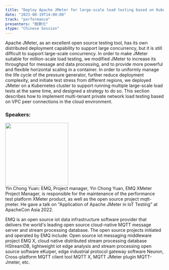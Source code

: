 ```yaml
---
title: "Deploy Apache JMeter for large-scale load testing based on Kubernetes"
date: "2023-08-19T14:00:00" 
track: "performance"
presenters: "殷翀元"
stype: "Chinese Session"
---
```

Apache JMeter, as an excellent open source testing tool, has its own distributed deployment capability to support large concurrency, but it is still difficult to support large-scale concurrency. In order to make JMeter suitable for million-scale load testing, we modified JMeter to increase its throughput for message and data processing, and to provide more powerful and flexible horizontal scaling in a container. In order to uniformly manage the life cycle of the pressure generator, further reduce deployment complexity, and initiate test stress from different regions, we deployed JMeter on a Kubernetes cluster to support running multiple large-scale load tests at the same time, and designed a strategy to do so. This section describes how to implement multi-tenant private network load testing based on VPC peer connections in the cloud environment.
 ### Speakers: 
 <img src="https://img.bagevent.com/resource/20230605/0934124610.png" width="200" /><br>Yin Chong Yuan: EMQ, Project manager, Yin Chong Yuan, EMQ XMeter Project Manager, is responsible for the maintenance of the performance test platform XMeter product, as well as the open source project mqtt-jmeter. He gave a talk on "Application of Apache JMeter in IoT Testing" at ApacheCon Asia 2022.

EMQ is an open source iot data infrastructure software provider that delivers the world's leading open source cloud-native MQTT message server and stream processing database. The open source projects initiated and operated by EMQ include: Open source iot messaging middleware project EMQ X, cloud native distributed stream processing database HStreamDB, lightweight iot edge analysis and stream processing open source software eKuiper, edge industrial protocol gateway software Neuron, Cross-platform MQTT client tool MQTT X, MQTT JMeter plugin MQTT-Jmeter, etc.
 <br><br>